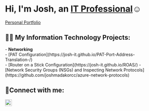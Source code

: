 <h1>Hi, I'm Josh, an <a href="https://www.linkedin.com/in/josh-hawkins23/">IT Professional</a>☺</h1>

[Personal Portfolio](https://github.com/joshmadakorcc/configure-ad)

<h2>👨‍💻 My Information Technology Projects:</h2>
- <b>Networking</b>
<br>
  - [PAT Configuration](https://josh-it.github.io/PAT-Port-Address-Translation-/)
  <br>
  - [Router on a Stick Configuration](https://josh-it.github.io/ROAS/)
  - [Network Security Groups (NSGs) and Inspecting Network Protocols](https://github.com/joshmadakorcc/azure-network-protocols)

<h2>🤳Connect with me:</h2>

[<img align="left" alt="Josh | LinkedIn" width="22px" src="https://cdn.jsdelivr.net/npm/simple-icons@v3/icons/linkedin.svg" />][linkedin]


[linkedin]: https://www.linkedin.com/in/josh-hawkins23/

